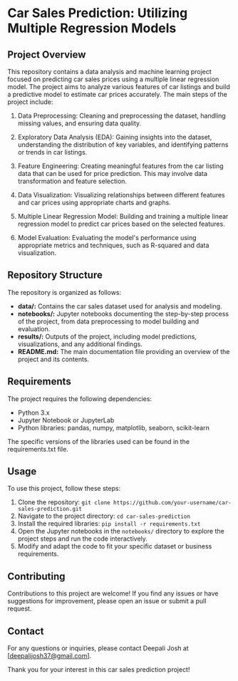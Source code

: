 # Car Sales Prediction: Utilizing Multiple Regression Models

## Project Overview

This repository contains a data analysis and machine learning project focused on predicting car sales prices using a multiple linear regression model. The project aims to analyze various features of car listings and build a predictive model to estimate car prices accurately. The main steps of the project include:

1. Data Preprocessing: Cleaning and preprocessing the dataset, handling missing values, and ensuring data quality.

2. Exploratory Data Analysis (EDA): Gaining insights into the dataset, understanding the distribution of key variables, and identifying patterns or trends in car listings.

3. Feature Engineering: Creating meaningful features from the car listing data that can be used for price prediction. This may involve data transformation and feature selection.

4. Data Visualization: Visualizing relationships between different features and car prices using appropriate charts and graphs.

5. Multiple Linear Regression Model: Building and training a multiple linear regression model to predict car prices based on the selected features.

6. Model Evaluation: Evaluating the model's performance using appropriate metrics and techniques, such as R-squared and data visualization.


## Repository Structure

The repository is organized as follows:

- **data/:** Contains the car sales dataset used for analysis and modeling.
- **notebooks/:** Jupyter notebooks documenting the step-by-step process of the project, from data preprocessing to model building and evaluation.
- **results/:** Outputs of the project, including model predictions, visualizations, and any additional findings.
- **README.md:** The main documentation file providing an overview of the project and its contents.

## Requirements

The project requires the following dependencies:

- Python 3.x
- Jupyter Notebook or JupyterLab
- Python libraries: pandas, numpy, matplotlib, seaborn, scikit-learn

The specific versions of the libraries used can be found in the requirements.txt file.

## Usage

To use this project, follow these steps:

1. Clone the repository: `git clone https://github.com/your-username/car-sales-prediction.git`
2. Navigate to the project directory: `cd car-sales-prediction`
3. Install the required libraries: `pip install -r requirements.txt`
4. Open the Jupyter notebooks in the `notebooks/` directory to explore the project steps and run the code interactively.
5. Modify and adapt the code to fit your specific dataset or business requirements.

## Contributing

Contributions to this project are welcome! If you find any issues or have suggestions for improvement, please open an issue or submit a pull request.

## Contact

For any questions or inquiries, please contact Deepali Josh at [deepalijosh37@gmail.com].

Thank you for your interest in this car sales prediction project!
